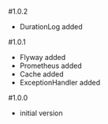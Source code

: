 #1.0.2
- DurationLog added

#1.0.1
- Flyway added
- Prometheus added
- Cache added
- ExceptionHandler added

#1.0.0
- initial version